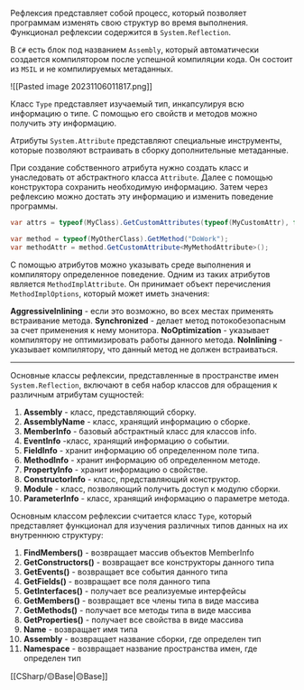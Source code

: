 Рефлексия представляет собой процесс, который позволяет программам изменять свою структур во время выполнения. Функционал рефлексии содержится в `System.Reflection`.  

В `C#` есть блок под названием `Assembly`, который автоматически создается компилятором после успешной компиляции кода. Он состоит из `MSIL` и не компилируемых метаданных.

![[Pasted image 20231106011817.png]]

Класс `Type` представляет изучаемый тип, инкапсулируя всю информацию о
типе. С помощью его свойств и методов можно получить эту информацию.

Атрибуты `System.Attribute` представляют специальные инструменты,
которые позволяют встраивать в сборку дополнительные метаданные. 

При создание собственного атрибута нужно создать класс и унаследовать от абстрактного класса `Attribute`. Далее с помощью конструктора сохранить необходимую информацию. Затем через рефлексию можно достать эту информацию и изменить поведение программы.

```c#
var attrs = typeof(MyClass).GetCustomAttributes(typeof(MyCustomAttr), false);

var method = typeof(MyOtherClass).GetMethod("DoWork");
var methodAttr = method.GetCustomAttribute<MyMethodAttribute>();
```

С помощью атрибутов можно указывать среде выполнения и компилятору определенное поведение. Одним из таких атрибутов является `MethodImplAttribute`. Он принимает
объект перечисления `MethodImplOptions`, который может иметь значения:

**AggressiveInlining** - если это возможно, во всех местах применять встраивание метода.
**Synchronized** - делает метод потокобезопасным за счет применения к нему монитора.
**NoOptimization** - указывает компилятору не оптимизировать работы данного метода.
**NoInlining** - указывает компилятору, что данный метод не должен встраиваться.

---
Основные классы рефлексии, представленные в пространстве имен `System.Reflection`, включают в себя набор классов для обращения к различным атрибутам сущностей:

1. **Assembly** - класс, представляющий сборку.
2. **AssemblyName** - класс, хранящий информацию о сборке.
3. **MemberInfo** - базовый абстрактный класc для классов info.
4. **EventInfo** -класс, хранящий информацию о событии.
5. **FieldInfo** - хранит информацию об определенном поле типа.
6. **MethodInfo** - хранит информацию об определенном методе.
7. **PropertyInfo** - хранит информацию о свойстве.
8. **ConstructorInfo** - класс, представляющий конструктор.
9. **Module** - класс, позволяющий получить доступ к модулю сборки.
10. **ParameterInfo** - класс, хранящий информацию о параметре метода.

Основным классом рефлексии считается класс `Type`, который представляет
функционал для изучения различных типов данных на их внутреннюю структуру:

1. **FindMembers()** - возвращает массив объектов MemberInfo
2. **GetConstructors()** - возвращает все конструкторы данного типа
3. **GetEvents()** - возвращает все события данного типа
4. **GetFields()** - возвращает все поля данного типа
5. **GetInterfaces()** - получает все реализуемые интерфейсы
6. **GetMembers()** - возвращает все члены типа в виде массива
7. **GetMethods()** - получает все методы типа в виде массива
8. **GetProperties()** - получает все свойства в виде массива
9. **Name** - возвращает имя типа
10. **Assembly** - возвращает название сборки, где определен тип
11. **Namespace** - возвращает название пространства имен, где определен тип

[[СSharp/🟡Base|🟡Base]]